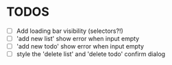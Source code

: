 # TODOS
- [ ] Add loading bar visibility (selectors?!)
- [ ] 'add new list' show error when input empty
- [ ] 'add new todo' show error when input empty
- [ ] style the 'delete list' and 'delete todo' confirm dialog
